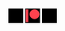 <a href="https://www.instagram.com/yourmailproject" target="_blank"><img src="/assets/img/logoinstagram.jpg" alt="Instagram" style="width:30px"></a>
<a href="https://www.patreon.com/yourmailproject?fan_landing=true" target="_blank"><img src="/assets/img/logopatreon.jpg" alt="Patreon" style="width:30px"></a>
<a href="https://www.society6.com/yourmailproject" target="_blank"><img src="/assets/img/logosociety6.jpg" alt="Society6" style="width:30px"></a>
